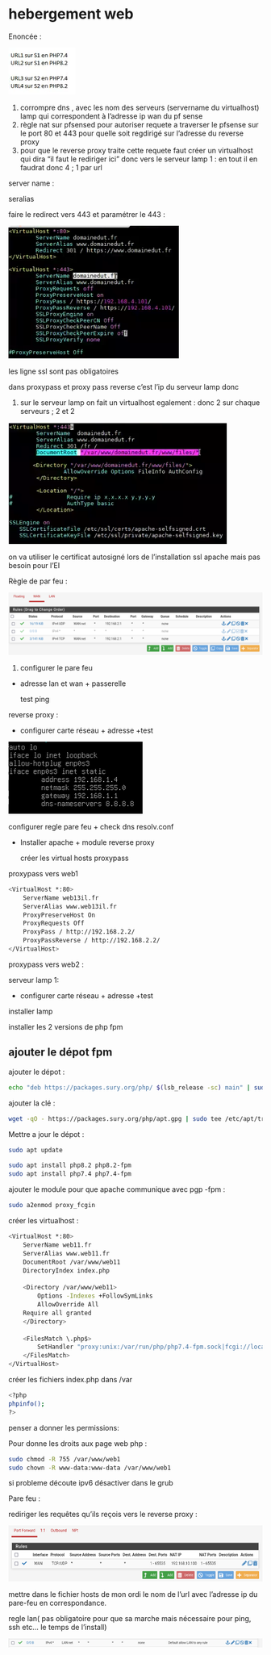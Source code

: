 # hebergement web

Enoncée :

![image.png](image%202.png)

1. corrompre dns , avec les nom des serveurs (servername du virtualhost) lamp qui correspondent à l’adresse ip wan du pf sense
2. règle nat sur pfsensed pour autoriser requete a traverser le pfsense sur le port 80 et 443 pour quelle soit regdirigé sur l’adresse du reverse proxy
3. pour que le reverse proxy traite cette requete faut créer un virtualhost qui dira “il faut le rediriger ici” donc vers le serveur lamp 1 : en tout il en faudrat donc 4 ;  1 par url

server name :

seralias

faire le redirect vers 443 et paramétrer le 443 :

![image.png](image%203.png)

les ligne ssl sont pas obligatoires

dans proxypass et proxy pass reverse c’est l’ip du serveur lamp donc 

1. sur le serveur lamp on fait un virtualhost egalement : donc 2 sur chaque serveurs ; 2 et 2

![image.png](image%204.png)

on va utiliser le certificat autosigné lors de l’installation ssl apache mais pas besoin pour l’EI

Règle de par feu :

![image.png](image%205.png)

1. configurer le pare feu
- adresse lan et wan + passerelle
    
    test ping 
    

reverse proxy :

- configurer carte réseau + adresse  +test

![image.png](image%206.png)

configurer regle pare feu + check dns resolv.conf

- Installer apache + module reverse proxy
    
    créer les virtual hosts proxypass
    

proxypass vers web1

```bash
<VirtualHost *:80>
	ServerName web13il.fr
	ServerAlias www.web13il.fr
	ProxyPreserveHost On
	ProxyRequests Off
	ProxyPass / http://192.168.2.2/
	ProxyPassReverse / http://192.168.2.2/
</VirtualHost>

```

proxypass vers web2 :

serveur lamp 1: 

- configurer carte réseau + adresse  +test

installer lamp

installer les 2  versions de php fpm

## ajouter le dépot fpm

ajouter le dépot :

```bash
echo "deb https://packages.sury.org/php/ $(lsb_release -sc) main" | sudo tee /etc/apt/sources.list.d/php.list

```

ajouter la clé :

```bash
wget -qO - https://packages.sury.org/php/apt.gpg | sudo tee /etc/apt/trusted.gpg.d/php.gpg

```

Mettre a jour le dépot :

```bash
sudo apt update

```

```bash
sudo apt install php8.2 php8.2-fpm
sudo apt install php7.4 php7.4-fpm
```

ajouter le module pour que apache communique avec pgp -fpm :

```bash
sudo a2enmod proxy_fcgin  
```

créer les virtualhost :

```bash
<VirtualHost *:80>
    ServerName web11.fr
    ServerAlias www.web11.fr
    DocumentRoot /var/www/web11
    DirectoryIndex index.php    

    <Directory /var/www/web11>
        Options -Indexes +FollowSymLinks
        AllowOverride All
	Require all granted
    </Directory>
    
    <FilesMatch \.php$>
        SetHandler "proxy:unix:/var/run/php/php7.4-fpm.sock|fcgi://localhost/"
    </FilesMatch>
</VirtualHost>

```

créer les fichiers index.php dans /var

```bash
<?php
phpinfo();
?>
```

penser a donner les permissions:

Pour donne les droits aux page web php :

```bash
sudo chmod -R 755 /var/www/web1
sudo chown -R www-data:www-data /var/www/web1

```

si probleme découte ipv6 désactiver dans le grub

Pare feu :

rediriger les requêtes qu’ils reçois vers le reverse proxy :

![image.png](image%207.png)

mettre dans le fichier hosts de mon ordi le nom de l’url avec l’adresse ip du pare-feu en correspondance.

regle lan( pas obligatoire pour que sa marche mais nécessaire pour ping, ssh etc… le temps de l’install)

![image.png](image%208.png)